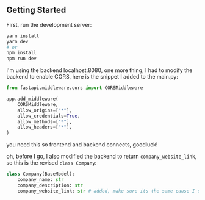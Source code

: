 
## Getting Started

First, run the development server:

```bash
yarn install 
yarn dev
# or
npm install
npm run dev
```

I'm using the backend localhost:8080, one more thing, I had to modify the backend to enable CORS, here is the snippet I added to the main.py:

```py
from fastapi.middleware.cors import CORSMiddleware

app.add_middleware(
    CORSMiddleware,
    allow_origins=["*"],
    allow_credentials=True,
    allow_methods=["*"],
    allow_headers=["*"],
)
```

you need this so frontend and backend connects, goodluck!

oh, before I go, I also modified the backend to return `company_website_link`, so this is the revised `class Company`:

```py
class Company(BaseModel):
    company_name: str
    company_description: str
    company_website_link: str # added, make sure its the same cause I depend on it in the frontned.
```